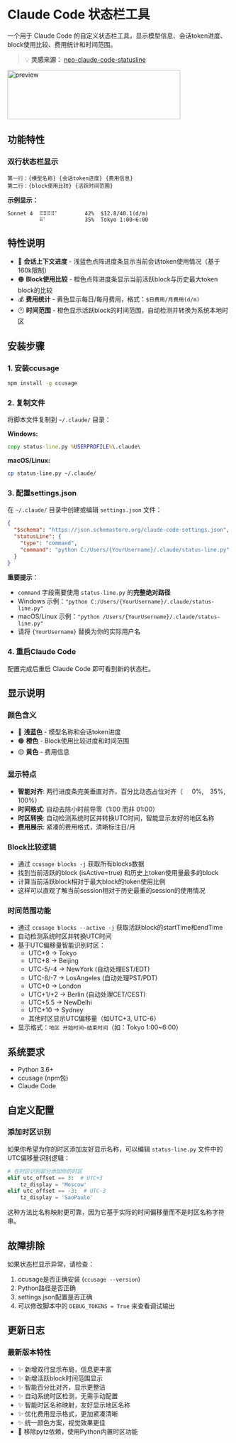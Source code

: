 # Claude Code 状态栏工具

一个用于 Claude Code 的自定义状态栏工具，显示模型信息、会话token进度、block使用比较、费用统计和时间范围。

> 💡 **灵感来源：** [neo-claude-code-statusline](https://github.com/neorena-dev/neo-claude-code-statusline)

<img width="390" height="111" alt="preview" src="https://github.com/user-attachments/assets/9770003d-df3c-48e3-bd3c-d90dd0dc71c8" />

## 功能特性

### 双行状态栏显示
```
第一行：{模型名称} {会话token进度} {费用信息}
第二行：{block使用比较} {活跃时间范围}
```

**示例显示：**
```
Sonnet 4  ⠿⠿⠿⠿⠁⠀⠀⠀⠀⠀ ⠀42%  $12.8/40.1(d/m)
          ⠿⠁⠀⠀⠀⠀⠀⠀⠀⠀ ⠀35%  Tokyo 1:00~6:00
```

## 特性说明

- 🔵 **会话上下文进度** - 浅蓝色点阵进度条显示当前会话token使用情况（基于160k限制）
- 🟠 **Block使用比较** - 橙色点阵进度条显示当前活跃block与历史最大token block的比较  
- 💰 **费用统计** - 黄色显示每日/每月费用，格式：`$日费用/月费用(d/m)`
- 🕐 **时间范围** - 橙色显示活跃block的时间范围，自动检测并转换为系统本地时区

## 安装步骤

### 1. 安装ccusage
```bash
npm install -g ccusage
```

### 2. 复制文件
将脚本文件复制到 `~/.claude/` 目录：

**Windows:**
```cmd
copy status-line.py %USERPROFILE%\.claude\
```

**macOS/Linux:**
```bash
cp status-line.py ~/.claude/
```

### 3. 配置settings.json
在 `~/.claude/` 目录中创建或编辑 `settings.json` 文件：

```json
{
  "$schema": "https://json.schemastore.org/claude-code-settings.json",
  "statusLine": {
    "type": "command",
    "command": "python C:/Users/{YourUsername}/.claude/status-line.py"
  }
}
```

**重要提示**：
- `command` 字段需要使用 `status-line.py` 的**完整绝对路径**
- Windows 示例：`"python C:/Users/{YourUsername}/.claude/status-line.py"`
- macOS/Linux 示例：`"python /Users/{YourUsername}/.claude/status-line.py"`
- 请将 `{YourUsername}` 替换为你的实际用户名

### 4. 重启Claude Code
配置完成后重启 Claude Code 即可看到新的状态栏。

## 显示说明

### 颜色含义
- 🔵 **浅蓝色** - 模型名称和会话token进度
- 🟠 **橙色** - Block使用比较进度和时间范围
- 🟡 **黄色** - 费用信息

### 显示特点
- **智能对齐**: 两行进度条完美垂直对齐，百分比动态占位对齐（⠀⠀0%, ⠀35%, 100%）
- **时间格式**: 自动去除小时前导零（1:00 而非 01:00）
- **时区转换**: 自动检测系统时区并转换UTC时间，智能显示友好的地区名称
- **费用展示**: 紧凑的费用格式，清晰标注日/月

### Block比较逻辑
- 通过 `ccusage blocks -j` 获取所有blocks数据
- 找到当前活跃的block (isActive=true) 和历史上token使用量最多的block
- 计算当前活跃block相对于最大block的token使用比例
- 这样可以直观了解当前session相对于历史最重的session的使用情况

### 时间范围功能
- 通过 `ccusage blocks --active -j` 获取活跃block的startTime和endTime
- 自动检测系统时区并转换UTC时间
- 基于UTC偏移量智能识别时区：
  - UTC+9 → Tokyo
  - UTC+8 → Beijing  
  - UTC-5/-4 → NewYork (自动处理EST/EDT)
  - UTC-8/-7 → LosAngeles (自动处理PST/PDT)
  - UTC+0 → London
  - UTC+1/+2 → Berlin (自动处理CET/CEST)
  - UTC+5.5 → NewDelhi
  - UTC+10 → Sydney
  - 其他时区显示UTC偏移量（如UTC+3, UTC-6）
- 显示格式：`地区 开始时间~结束时间`（如：Tokyo 1:00~6:00）

## 系统要求

- Python 3.6+
- ccusage (npm包)  
- Claude Code

## 自定义配置

### 添加时区识别
如果你希望为你的时区添加友好显示名称，可以编辑 `status-line.py` 文件中的UTC偏移量识别逻辑：
```python
# 在时区识别部分添加你的时区
elif utc_offset == 3:  # UTC+3
    tz_display = 'Moscow'
elif utc_offset == -3:  # UTC-3
    tz_display = 'SaoPaulo'
```

这种方法比名称映射更可靠，因为它基于实际的时间偏移量而不是时区名称字符串。

## 故障排除

如果状态栏显示异常，请检查：
1. ccusage是否正确安装 (`ccusage --version`)
2. Python路径是否正确
3. settings.json配置是否正确
4. 可以修改脚本中的 `DEBUG_TOKENS = True` 来查看调试输出

## 更新日志

### 最新版本特性
- ✨ 新增双行显示布局，信息更丰富
- ✨ 新增活跃block时间范围显示
- ✨ 智能百分比对齐，显示更整洁  
- ✨ 自动系统时区检测，无需手动配置
- ✨ 智能时区名称映射，友好显示地区名称
- ✨ 优化费用显示格式，更加紧凑清晰
- ✨ 统一颜色方案，视觉效果更佳
- 🔧 移除pytz依赖，使用Python内置时区功能
